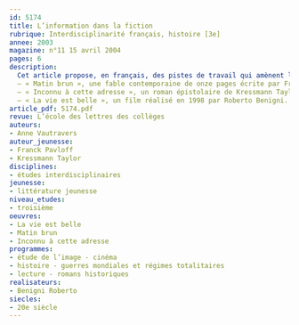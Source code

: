 ```yaml
---
id: 5174
title: L’information dans la fiction
rubrique: Interdisciplinarité français, histoire [3e]
annee: 2003
magazine: n°11 15 avril 2004
pages: 6
description: 
  Cet article propose, en français, des pistes de travail qui amènent les élèves à se poser des questions en histoire à partir de trois œuvres se rattachant au programme de troisième (Seconde Guerre mondiale, totalitarisme, nazisme, fascisme…) :
  – « Matin brun », une fable contemporaine de onze pages écrite par Franck Pavloff ;
  – « Inconnu à cette adresse », un roman épistolaire de Kressmann Taylor écrit en 1938 ;
  – « La vie est belle », un film réalisé en 1998 par Roberto Benigni.
article_pdf: 5174.pdf
revue: L’école des lettres des collèges
auteurs:
- Anne Vautravers
auteur_jeunesse:
- Franck Pavloff
- Kressmann Taylor
disciplines:
- études interdisciplinaires
jeunesse:
- littérature jeunesse
niveau_etudes:
- troisième
oeuvres:
- La vie est belle
- Matin brun
- Inconnu à cette adresse
programmes:
- étude de l’image - cinéma
- histoire - guerres mondiales et régimes totalitaires
- lecture - romans historiques
realisateurs:
- Benigni Roberto
siecles:
- 20e siècle
---
```

